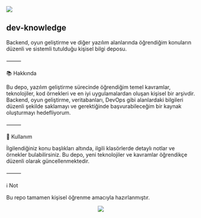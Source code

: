 <img src="https://img.shields.io/badge/status-Actively%20Learning-brightgreen?style=for-the-badge"/>

## dev-knowledge

Backend, oyun geliştirme ve diğer yazılım alanlarında öğrendiğim konuların düzenli ve sistemli tutulduğu kişisel bilgi deposu.

⸻

📚 Hakkında

Bu depo, yazılım geliştirme sürecinde öğrendiğim temel kavramlar, teknolojiler, kod örnekleri ve en iyi uygulamalardan oluşan kişisel bir arşivdir. Backend, oyun geliştirme, veritabanları, DevOps gibi alanlardaki bilgileri düzenli şekilde saklamayı ve gerektiğinde başvurabileceğim bir kaynak oluşturmayı hedefliyorum.

⸻

🚀 Kullanım

İlgilendiğiniz konu başlıkları altında, ilgili klasörlerde detaylı notlar ve örnekler bulabilirsiniz. Bu depo, yeni teknolojiler ve kavramlar öğrendikçe düzenli olarak güncellenmektedir.

⸻

ℹ️ Not

Bu repo tamamen kişisel öğrenme amacıyla hazırlanmıştır.
<p align="center">
  <img src="https://capsule-render.vercel.app/api?type=waving&color=0:0f2027,50:203a43,100:2c5364&height=200&section=footer&text=Thanks%20for%20visiting!%20🚀&fontSize=30&fontColor=ffffff" />
</p>
